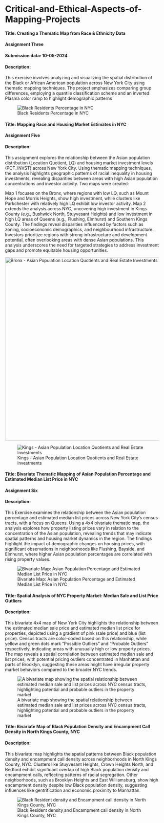 # Critical-and-Ethical-Aspects-of-Mapping-Projects

#### Title: Creating a Thematic Map from Race & Ethnicity Data

#### Assignment Three

#### Submission data: 10-05-2024

#### Description:

This exercise involves analyzing and visualizing the spatial
distribution of the Black or African American population across New York
City using thematic mapping techniques. The project emphasizes comparing
group differences, employing a quantile classification scheme and an
inverted Plasma color ramp to highlight demographic patterns

<figure>
<img src="Maps_images/Exercise3.png"
alt="Black Residents Percentage in NYC" />
<figcaption aria-hidden="true">Black Residents Percentage in
NYC</figcaption>
</figure>

#### Title: Mapping Race and Housing Market Estimates in NYC

#### Assignment Five

#### Description:

This assignment explores the relationship between the Asian population
distribution (Location Quotient, LQ) and housing market investment
levels (PCT\_INVST) across New York City. Using thematic mapping
techniques, the analysis highlights geographic patterns of racial
inequality in housing investments, revealing disparities between areas
with high Asian population concentrations and investor activity. Two
maps were created:

Map 1 focuses on the Bronx, where regions with low LQ, such as Mount
Hope and Morris Heights, show high investment, while clusters like
Parkchester with relatively high LQ exhibit low investor activity. Map 2
extends the analysis across NYC, uncovering high investment in Kings
County (e.g., Bushwick North, Stuyvesant Heights) and low investment in
high LQ areas of Queens (e.g., Flushing, Elmhurst) and Southern Kings
County. The findings reveal disparities influenced by factors such as
zoning, socioeconomic demographics, and neighbourhood infrastructure.
Investors prioritize regions with strong infrastructure and development
potential, often overlooking areas with dense Asian populations. This
analysis underscores the need for targeted strategies to address
investment gaps and promote equitable housing opportunities.

<img src="Maps_images/Exercise5_1.png" alt="Bronx - Asian Population Location Quotients and Real Estate Investments" width="600" height="600">

<figure>
<img src="Maps_images/Exercise5_1.png"
alt="Kings - Asian Population Location Quotients and Real Estate Investments" />
<figcaption aria-hidden="true">Kings - Asian Population Location
Quotients and Real Estate Investments</figcaption>
</figure>

#### Title: Bivariate Thematic Mapping of Asian Population Percentage and Estimated Median List Price in NYC

#### Assignment Six

#### Description:

This Exercise examines the relationship between the Asian population
percentage and estimated median list prices across New York City’s
census tracts, with a focus on Queens. Using a 4x4 bivariate thematic
map, the analysis explores how property listing prices vary in relation
to the concentration of the Asian population, revealing trends that may
indicate spatial patterns and housing market dynamics in the region. The
findings highlight the impact of demographic changes on housing prices,
with significant observations in neighborhoods like Flushing, Bayside,
and Elmhurst, where higher Asian population percentages are correlated
with rising property values.

<figure>
<img src="Maps_images/Exercise6.jpg"
alt="Bivariate Map: Asian Population Percentage and Estimated Median List Price in NYC" />
<figcaption aria-hidden="true">Bivariate Map: Asian Population
Percentage and Estimated Median List Price in NYC</figcaption>
</figure>

#### Title: Spatial Analysis of NYC Property Market: Median Sale and List Price Outliers

#### Description:

This bivariate 4x4 map of New York City highlights the relationship
between the estimated median sale price and estimated median list price
for properties, depicted using a gradient of pink (sale price) and blue
(list price). Census tracts are color-coded based on this relationship,
while yellow and green dots mark “Possible Outliers” and “Probable
Outliers” respectively, indicating areas with unusually high or low
property prices. The map reveals a spatial correlation between estimated
median sale and list prices, with potential pricing outliers
concentrated in Manhattan and parts of Brooklyn, suggesting these areas
might have irregular property market behaviors compared to the broader
NYC trends.

<figure>
<img src="Maps_images/outliermap.jpg"
alt="A bivariate map showing the spatial relationship between estimated median sale and list prices across NYC census tracts, highlighting potential and probable outliers in the property market" />
<figcaption aria-hidden="true">A bivariate map showing the spatial
relationship between estimated median sale and list prices across NYC
census tracts, highlighting potential and probable outliers in the
property market</figcaption>
</figure>

#### Title: Bivariate Map of Black Population Density and Encampment Call Density in North Kings County, NYC

#### Description:

This bivariate map highlights the spatial patterns between Black
population density and encampment call density across neighborhoods in
North Kings County, NYC. Clusters like Stuyvesant Heights, Crown Heights
North, and Bedford exhibit significant overlap of high Black population
density and encampment calls, reflecting patterns of racial segregation.
Other neighborhoods, such as Brooklyn Heights and East Williamsburg,
show high encampment density despite low Black population density,
suggesting influences like gentrification and economic proximity to
Manhattan.

<figure>
<img src="Maps_images/finalproject.jpg"
alt="Black Resident density and Encampment call density in North Kings County, NYC" />
<figcaption aria-hidden="true">Black Resident density and Encampment
call density in North Kings County, NYC</figcaption>
</figure>
